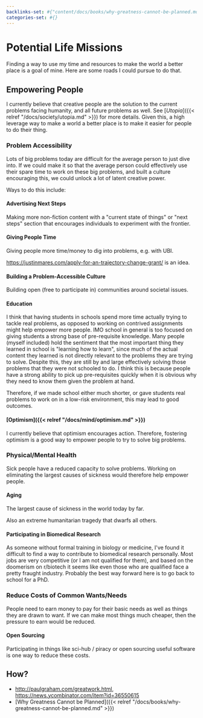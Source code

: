 ```yaml
---
backlinks-set: #{"content/docs/books/why-greatness-cannot-be-planned.md" "content/docs/mind/optimism.md" "content/docs/society/utopia.md"}
categories-set: #{}
---
```

# Potential Life Missions

Finding a way to use my time and resources to make the world a better place is
a goal of mine.  Here are some roads I could pursue to do that.

## Empowering People

I currently believe that creative people are the solution to the current
problems facing humanity, and all future problems as well.  See [_Utopia_]({{<
relref "/docs/society/utopia.md" >}}) for more details. Given
this, a high leverage way to make a world a better place is to make it easier
for people to do their thing.

### Problem Accessibility

Lots of big problems today are difficult for the average person to just dive
into. If we could make it so that the average person could effectively use
their spare time to work on these big problems, and built a culture encouraging
this, we could unlock a lot of latent creative power.

Ways to do this include:

#### Advertising Next Steps

Making more non-fiction content with a "current state of things" or "next
steps" section that encourages individuals to experiment with the frontier.

#### Giving People Time

Giving people more time/money to dig into problems, e.g. with UBI.

https://justinmares.com/apply-for-an-trajectory-change-grant/ is an idea.

#### Building a Problem-Accessible Culture

Building open (free to participate in) communities around societal issues.

#### Education

I think that having students in schools spend more time actually trying to
tackle real problems, as opposed to working on contrived assignments might help
empower more people.  IMO school in general is too focused on giving students a
strong base of pre-requisite knowledge. Many people (myself included) hold the
sentiment that the most important thing they learned in school is "learning how
to learn", since much of the actual content they learned is not directly
relevant to the problems they are trying to solve. Despite this, they are still
by and large effectively solving those problems that they were not schooled to
do.  I think this is because people have a strong ability to pick up
pre-requisites quickly when it is obvious why they need to know them given the
problem at hand.

Therefore, if we made school either much shorter, or gave students real
problems to work on in a low-risk environment, this may lead to good outcomes.

#### [Optimism]({{< relref "/docs/mind/optimism.md" >}})

I currently believe that optimism encourages action.  Therefore, fostering
optimism is a good way to empower people to try to solve big problems.

### Physical/Mental Health

Sick people have a reduced capacity to solve problems.  Working on eliminating
the largest causes of sickness would therefore help empower people.

#### Aging

The largest cause of sickness in the world today by far.

Also an extreme humanitarian tragedy that dwarfs all others.

#### Participating in Biomedical Research

As someone without formal training in biology or medicine, I've found it
difficult to find a way to contribute to biomedical research personally.
Most jobs are very competitive (or I am not qualified for them), and based on
the doomerism on r/biotech it seems like even those who are qualified face a
pretty fraught industry.
Probably the best way forward here is to go back to school for a PhD.

### Reduce Costs of Common Wants/Needs

People need to earn money to pay for their basic needs as well as things they
are drawn to want.
If we can make most things much cheaper, then the pressure to earn would be
reduced.

#### Open Sourcing

Participating in things like sci-hub / piracy or open sourcing useful software
is one way to reduce these costs.

## How?

 - http://paulgraham.com/greatwork.html, https://news.ycombinator.com/item?id=36550615
 - [Why Greatness Cannot be Planned]({{< relref "/docs/books/why-greatness-cannot-be-planned.md" >}})